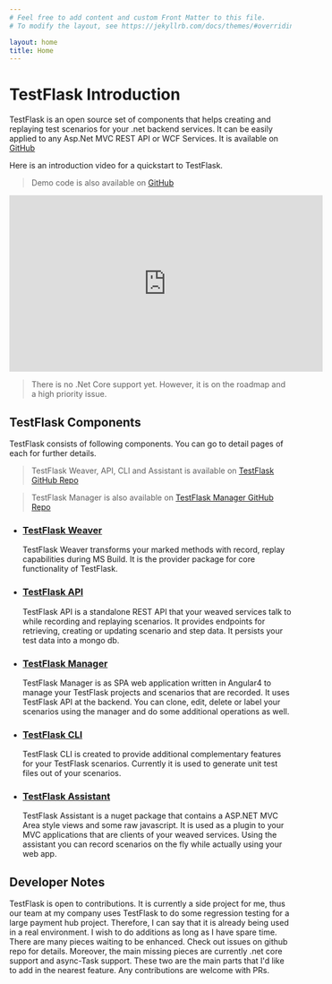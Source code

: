 ```yaml
---
# Feel free to add content and custom Front Matter to this file.
# To modify the layout, see https://jekyllrb.com/docs/themes/#overriding-theme-defaults

layout: home
title: Home
---
```


# TestFlask Introduction

TestFlask is an open source set of components that helps creating and replaying test scenarios for your .net backend services. It can be easily applied to any Asp.Net MVC REST API or WCF Services. It is available on [GitHub](https://github.com/FatihSahin/test-flask)

Here is an introduction video for a quickstart to TestFlask. 
> Demo code is also available on [GitHub](https://github.com/FatihSahin/test-flask-demo)

<iframe width="560" height="315" src="https://www.youtube.com/embed/zLx35V4BPQg?rel=0" frameborder="0" allow="autoplay; encrypted-media" allowfullscreen></iframe>

> There is no .Net Core support yet. However, it is on the roadmap and a high priority issue.

## TestFlask Components

TestFlask consists of following components. You can go to detail pages of each for further details.

> TestFlask Weaver, API, CLI and Assistant is available on [TestFlask GitHub Repo](https://github.com/FatihSahin/test-flask)

> TestFlask Manager is also available on [TestFlask Manager GitHub Repo](https://github.com/FatihSahin/test-flask-manager)


* ### [TestFlask Weaver](/test-flask-manager)

    TestFlask Weaver transforms your marked methods with record, replay capabilities during MS Build. It is the provider package for core functionality of TestFlask.

* ### [TestFlask API](/test-flask-api)

    TestFlask API is a standalone REST API that your weaved services talk to while recording and replaying scenarios. It provides endpoints for retrieving, creating or updating scenario and step data. It persists your test data into a mongo db. 

* ### [TestFlask Manager](/test-flask-manager)

    TestFlask Manager is as SPA web application written in Angular4 to manage your TestFlask projects and scenarios that are recorded. It uses TestFlask API at the backend. You can clone, edit, delete or label your scenarios using the manager and do some additional operations as well. 

* ###  [TestFlask CLI](/test-flask-cli)

    TestFlask CLI is created to provide additional complementary features for your TestFlask scenarios. Currently it is used to generate unit test files out of your scenarios.

* ### [TestFlask Assistant](/test-flask-assistant)

    TestFlask Assistant is a nuget package that contains a ASP.NET MVC Area style views and some raw javascript. It is used as a plugin to your MVC applications that are clients of your weaved services. Using the assistant you can record scenarios on the fly while actually using your web app.

## Developer Notes

TestFlask is open to contributions. It is currently a side project for me, thus our team at my company uses TestFlask to do some regression testing for a large payment hub project. Therefore, I can say that it is already being used in a real environment. I wish to do additions as long as I have spare time. There are many pieces waiting to be enhanced. Check out issues on github repo for details. 
Moreover, the main missing pieces are currently .net core support and async-Task support. These two are the main parts that I'd like to add in the nearest feature. Any contributions are welcome with PRs.